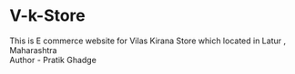 # V-k-Store
This is  E commerce website for Vilas Kirana Store which located in Latur , Maharashtra <br>
Author - Pratik Ghadge

